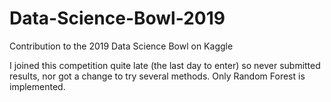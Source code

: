 # Data-Science-Bowl-2019
Contribution to the 2019 Data Science Bowl on Kaggle

I joined this competition quite late (the last day to enter) so never submitted results, nor got a change to try several methods.  Only Random Forest is implemented.
